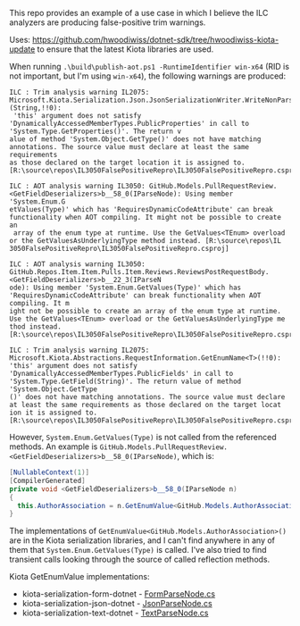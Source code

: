 This repo provides an example of a use case in which I believe the ILC analyzers are producing false-positive trim warnings.

Uses: https://github.com/hwoodiwiss/dotnet-sdk/tree/hwoodiwiss-kiota-update to ensure that the latest Kiota libraries are used.

When running `.\build\publish-aot.ps1 -RuntimeIdentifier win-x64` (RID is not important, but I'm using `win-x64`), the following warnings are produced:

```
ILC : Trim analysis warning IL2075: Microsoft.Kiota.Serialization.Json.JsonSerializationWriter.WriteNonParsableObjectValue<T>(String,!!0):
 'this' argument does not satisfy 'DynamicallyAccessedMemberTypes.PublicProperties' in call to 'System.Type.GetProperties()'. The return v
alue of method 'System.Object.GetType()' does not have matching annotations. The source value must declare at least the same requirements
as those declared on the target location it is assigned to. [R:\source\repos\IL3050FalsePositiveRepro\IL3050FalsePositiveRepro.csproj]

ILC : AOT analysis warning IL3050: GitHub.Models.PullRequestReview.<GetFieldDeserializers>b__58_0(IParseNode): Using member 'System.Enum.G
etValues(Type)' which has 'RequiresDynamicCodeAttribute' can break functionality when AOT compiling. It might not be possible to create an
 array of the enum type at runtime. Use the GetValues<TEnum> overload or the GetValuesAsUnderlyingType method instead. [R:\source\repos\IL
3050FalsePositiveRepro\IL3050FalsePositiveRepro.csproj]

ILC : AOT analysis warning IL3050: GitHub.Repos.Item.Item.Pulls.Item.Reviews.ReviewsPostRequestBody.<GetFieldDeserializers>b__22_3(IParseN
ode): Using member 'System.Enum.GetValues(Type)' which has 'RequiresDynamicCodeAttribute' can break functionality when AOT compiling. It m
ight not be possible to create an array of the enum type at runtime. Use the GetValues<TEnum> overload or the GetValuesAsUnderlyingType me
thod instead. [R:\source\repos\IL3050FalsePositiveRepro\IL3050FalsePositiveRepro.csproj]

ILC : Trim analysis warning IL2075: Microsoft.Kiota.Abstractions.RequestInformation.GetEnumName<T>(!!0): 'this' argument does not satisfy
'DynamicallyAccessedMemberTypes.PublicFields' in call to 'System.Type.GetField(String)'. The return value of method 'System.Object.GetType
()' does not have matching annotations. The source value must declare at least the same requirements as those declared on the target locat
ion it is assigned to. [R:\source\repos\IL3050FalsePositiveRepro\IL3050FalsePositiveRepro.csproj]
```
However, `System.Enum.GetValues(Type)` is not called from the referenced methods.
An example is `GitHub.Models.PullRequestReview.<GetFieldDeserializers>b__58_0(IParseNode)`, which is:
```csharp
[NullableContext(1)]
[CompilerGenerated]
private void <GetFieldDeserializers>b__58_0(IParseNode n)
{
  this.AuthorAssociation = n.GetEnumValue<GitHub.Models.AuthorAssociation>();
}
```
The implementations of `GetEnumValue<GitHub.Models.AuthorAssociation>()` are in the Kiota serialization libraries,
and I can't find anywhere in any of them that `System.Enum.GetValues(Type)` is called. I've also tried to find
transient calls looking through the source of called reflection methods.

Kiota GetEnumValue<T> implementations:
- kiota-serialization-form-dotnet - [FormParseNode.cs](https://github.com/microsoft/kiota-serialization-form-dotnet/blob/2d9b8a3476b0619478e19fa920baebc303158037/src/FormParseNode.cs#L206)
- kiota-serialization-json-dotnet - [JsonParseNode.cs](https://github.com/microsoft/kiota-serialization-json-dotnet/blob/7492e10c9f29cd63c4c3a6115698a9db1fc71896/src/JsonParseNode.cs#L156)
- kiota-serialization-text-dotnet - [TextParseNode.cs](https://github.com/microsoft/kiota-serialization-text-dotnet/blob/b6109dd61da7c8d3aa6c77b40d64891b0c218ec7/src/TextParseNode.cs#L81)
